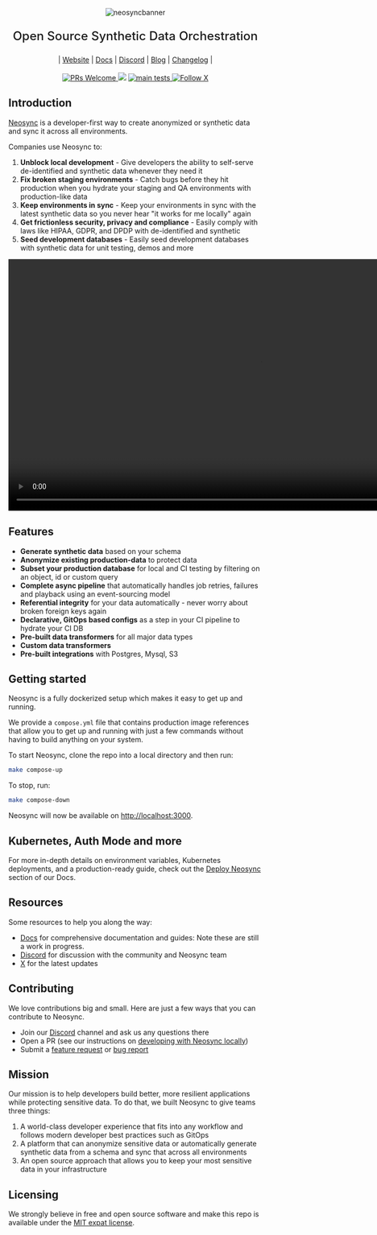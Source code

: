 <p align="center">
  <!-- <img alt="neosyncbanner" src="https://assets.nucleuscloud.com/neosync/docs/readme_header_new_logo.png"> -->
  <img alt="neosyncbanner" src="https://assets.nucleuscloud.com/neosync/docs/neosync-main-header-animated.svg" >
</p>

<p align="center" style="font-size: 24px;font-weight: 500;">
Open Source Synthetic Data Orchestration
<p>

<div align='center'>
 | <a href="https://neosync.dev">Website</a> |
 <a href="https://docs.neosync.dev">Docs</a> |
   <a href="https://discord.gg/HwrxVfNk">Discord</a> |
 <a href="https://neosync.dev/blog">Blog</a> |
 <a href="https://docs.neosync.dev/changelog">Changelog</a> |
 </div>

 <br>

<div align="center">
  <a href='http://makeapullrequest.com'>
    <img alt='PRs Welcome' src='https://img.shields.io/badge/PRs-welcome-brightgreen.svg?style=shields'/>
  </a>
  <img src="https://img.shields.io/github/license/lightdash/lightdash" />
  <!-- <a href="https://codecov.io/gh/nucleuscloud/neosync">
    <img alt="CodeCov" src="https://codecov.io/gh/nucleuscloud/neosync/graph/badge.svg?token=A35QDLRU04"/>
    </a> -->
     <a href="https://github.com/nucleuscloud/neosync/actions/workflows/main-tests.yml/">
    <img alt="main tests" src="https://github.com/nucleuscloud/neosync/actions/workflows/main-tests.yml/badge.svg"/>
    </a>
      <a href="https://x.com/neosynccloud">
    <img alt="Follow X" src="https://img.shields.io/twitter/follow/neosynccloud?label=Follow"/>
  </a>
</div>

## Introduction

[Neosync](https://neosync.dev) is a developer-first way to create anonymized or synthetic data and sync it across all environments.

Companies use Neosync to:

1. **Unblock local development** - Give developers the ability to self-serve de-identified and synthetic data whenever they need it
2. **Fix broken staging environments** - Catch bugs before they hit production when you hydrate your staging and QA environments with production-like data
3. **Keep environments in sync** - Keep your environments in sync with the latest synthetic data so you never hear "it works for me locally" again
4. **Get frictionless security, privacy and compliance** - Easily comply with laws like HIPAA, GDPR, and DPDP with de-identified and synthetic
5. **Seed development databases** - Easily seed development databases with synthetic data for unit testing, demos and more

<video src="https://github.com/nucleuscloud/neosync/assets/80707987/c23e55ba-c0ae-4412-ab46-f0ce2b6779e8" width="1000"></video>


## Features

- **Generate synthetic data** based on your schema
- **Anonymize existing production-data** to protect data
- **Subset your production database** for local and CI testing by filtering on an object, id or custom query
- **Complete async pipeline** that automatically handles job retries, failures and playback using an event-sourcing model
- **Referential integrity** for your data automatically - never worry about broken foreign keys again
- **Declarative, GitOps based configs** as a step in your CI pipeline to hydrate your CI DB
- **Pre-built data transformers** for all major data types
- **Custom data transformers**
- **Pre-built integrations** with Postgres, Mysql, S3

## Getting started

Neosync is a fully dockerized setup which makes it easy to get up and running.

We provide a `compose.yml` file that contains production image references that allow you to get up and running with just a few commands without having to build anything on your system.

To start Neosync, clone the repo into a local directory and then run:

```sh
make compose-up
```

To stop, run:

```sh
make compose-down
```

Neosync will now be available on [http://localhost:3000](http://localhost:3000).

## Kubernetes, Auth Mode and more

For more in-depth details on environment variables, Kubernetes deployments, and a production-ready guide, check out the [Deploy Neosync](https://docs.neosync.dev/deploy/introduction) section of our Docs.

## Resources

Some resources to help you along the way:

- [Docs](https://docs.neosync.dev) for comprehensive documentation and guides: Note these are still a work in progress.
- [Discord](https://discord.gg/HwrxVfNk) for discussion with the community and Neosync team
- [X](https://x.com/neosynccloud) for the latest updates

## Contributing

We love contributions big and small. Here are just a few ways that you can contribute to Neosync.

- Join our [Discord](https://discord.gg/HwrxVfNk) channel and ask us any questions there
- Open a PR (see our instructions on [developing with Neosync locally](https://docs.neosync.dev/guide/neosync-local-dev))
- Submit a [feature request](https://github.com/nucleuscloud/neosync/issues/new?assignees=&labels=enhancement%2C+feature&template=feature_request.md) or [bug report](https://github.com/nucleuscloud/neosync/issues/new?assignees=&labels=bug&template=bug_report.md)

## Mission

Our mission is to help developers build better, more resilient applications while protecting sensitive data. To do that, we built Neosync to give teams three things:

1. A world-class developer experience that fits into any workflow and follows modern developer best practices such as GitOps
2. A platform that can anonymize sensitive data or automatically generate synthetic data from a schema and sync that across all environments
3. An open source approach that allows you to keep your most sensitive data in your infrastructure

## Licensing

We strongly believe in free and open source software and make this repo is available under the [MIT expat license](./LICENSE.md).
